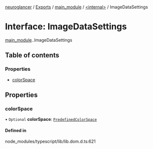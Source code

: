 [neuroglancer](../README.md) / [Exports](../modules.md) / [main\_module](../modules/main_module.md) / [<internal\>](../modules/main_module._internal_.md) / ImageDataSettings

# Interface: ImageDataSettings

[main_module](../modules/main_module.md).[<internal>](../modules/main_module._internal_.md).ImageDataSettings

## Table of contents

### Properties

- [colorSpace](main_module._internal_.ImageDataSettings.md#colorspace)

## Properties

### colorSpace

• `Optional` **colorSpace**: [`PredefinedColorSpace`](../modules/main_module._internal_.md#predefinedcolorspace)

#### Defined in

node_modules/typescript/lib/lib.dom.d.ts:621
